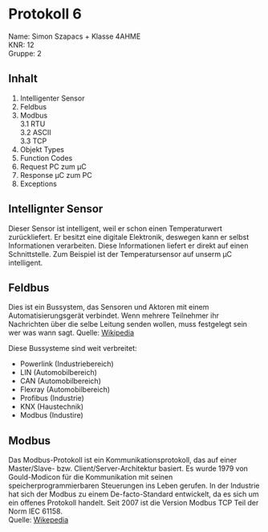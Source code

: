 # Protokoll 6  
Name: Simon Szapacs  +
Klasse 4AHME  
KNR: 12  
Gruppe: 2  

## Inhalt 
1. Intelligenter Sensor  
2. Feldbus  
3. Modbus  
  3.1 RTU  
  3.2 ASCII  
  3.3 TCP  
4. Objekt Types  
5. Function Codes  
6. Request PC zum µC  
7. Response µC zum PC  
8. Exceptions  


## Intellignter Sensor  

Dieser Sensor ist intelligent, weil er schon einen Temperaturwert zurückliefert. Er besitzt eine digitale Elektronik, deswegen kann er selbst Informationen verarbeiten. Diese Informationen liefert er direkt auf einen Schnittstelle. Zum Beispiel ist der Temperatursensor auf unserm µC intelligent. 

## Feldbus  
Dies ist ein Bussystem, das Sensoren und Aktoren mit einem Automatisierungsgerät verbindet. Wenn mehrere Teilnehmer ihr Nachrichten über die selbe Leitung senden wollen, muss festgelegt sein wer was wann sagt. 
Quelle: [Wikipedia](https://de.wikipedia.org/wiki/Feldbus)  

Diese Bussysteme sind weit verbreitet:  
* Powerlink  (Industriebereich)
* LIN  (Automobilbereich)
* CAN  (Automobilbereich)
* Flexray  (Automobilbereich)
* Profibus  (Industrie)
* KNX  (Haustechnik)
* Modbus  (Industire)

## Modbus  
Das Modbus-Protokoll ist ein Kommunikationsprotokoll, das auf einer Master/Slave- bzw. Client/Server-Architektur basiert. Es wurde 1979 von Gould-Modicon für die Kommunikation mit seinen speicherprogrammierbaren Steuerungen ins Leben gerufen. In der Industrie hat sich der Modbus zu einem De-facto-Standard entwickelt, da es sich um ein offenes Protokoll handelt. Seit 2007 ist die Version Modbus TCP Teil der Norm IEC 61158.  
Quelle: [Wikepedia](https://de.wikipedia.org/wiki/Modbus)  










